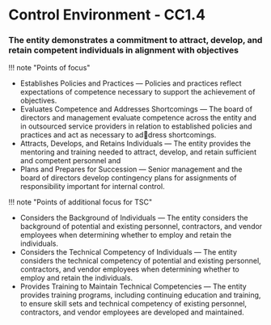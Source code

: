 #  Control Environment - CC1.4

### The entity demonstrates a commitment to attract, develop, and retain competent individuals in alignment with objectives

!!! note "Points of focus"
- Establishes Policies and Practices — Policies and practices reflect expectations of competence necessary to support the achievement of objectives.
- Evaluates Competence and Addresses Shortcomings — The board of directors and management evaluate competence across the entity and in outsourced service providers in relation to established policies and practices and act as necessary to address shortcomings.
- Attracts, Develops, and Retains Individuals — The entity provides the mentoring and training needed to attract, develop, and retain sufficient and competent personnel and
- Plans and Prepares for Succession — Senior management and the board of directors develop contingency plans for assignments of responsibility important for internal control.

!!! note "Points of additional focus for TSC"
- Considers the Background of Individuals — The entity considers the background of potential and existing personnel, contractors, and vendor employees when determining whether to employ and retain the individuals.
- Considers the Technical Competency of Individuals — The entity considers the technical competency of potential and existing personnel, contractors, and vendor employees when determining whether to employ and retain the individuals.
- Provides Training to Maintain Technical Competencies — The entity provides training programs, including continuing education and training, to ensure skill sets and technical competency of existing personnel, contractors, and vendor employees are developed and maintained.
